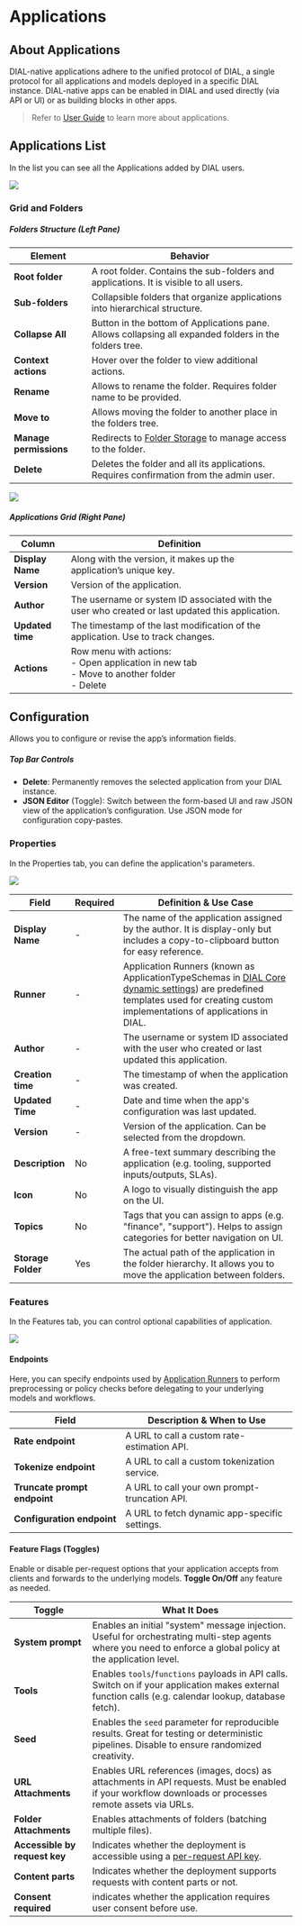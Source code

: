# Applications

## About Applications

DIAL-native applications adhere to the unified protocol of DIAL, a single protocol for all applications and models deployed in a specific DIAL instance. 
DIAL-native apps can be enabled in DIAL and used directly (via API or UI) or as building blocks in other apps.

> Refer to [User Guide](/docs/tutorials/0.user-guide.md#applications) to learn more about applications.

## Applications List

In the list you can see all the Applications added by DIAL users.

![ ](img/121.png)

### Grid and Folders

##### Folders Structure (Left Pane)


| Element                | Behavior                                                                                                                    |
|------------------------|-----------------------------------------------------------------------------------------------------------------------------|
| **Root folder**        | A root folder. Contains the sub-folders and applications. It is visible to all users.                                       |
| **Sub-folders**        | Collapsible folders that organize applications into hierarchical structure.                                                 |
| **Collapse All**       | Button in the bottom of Applications pane. Allows collapsing all expanded folders in the folders tree.                      |
| **Context actions**    | Hover over the folder to view additional actions.                                                                           |
| **Rename**             | Allows to rename the folder. Requires folder name to be provided.                                                           |
| **Move to**            | Allows moving the folder to another place in the folders tree.                                                              |
| **Manage permissions** | Redirects to [Folder Storage](/docs/tutorials/3.admin/access-management-folders-storage.md) to manage access to the folder. |
| **Delete**             | Deletes the folder and all its applications. Requires confirmation from the admin user.                                     |

![ ](img/122.png)

##### Applications Grid (Right Pane)

| Column           | Definition                                                                                                |
|------------------|-----------------------------------------------------------------------------------------------------------|
| **Display Name** | Along with the version, it makes up the application’s unique key.                                         |
| **Version**      | Version of the application.                                                                               |
| **Author**       | The username or system ID associated with the user who created or last updated this application.          |
| **Updated time** | The timestamp of the last modification of the application. Use to track changes.                          |
| **Actions**      | Row menu with actions: <br /> - Open application in new tab <br /> - Move to another folder<br />- Delete |


## Configuration

Allows you to configure or revise the app’s information fields.

##### Top Bar Controls

* **Delete**: Permanently removes the selected application from your DIAL instance.
* **JSON Editor** (Toggle): Switch between the form-based UI and raw JSON view of the application’s configuration. Use JSON mode for configuration copy-pastes.

### Properties

In the Properties tab, you can define the application's parameters.

![](img/123.png)

| Field              | Required | Definition & Use Case                                                                                                                                                                                                                                        |
|--------------------|----------|--------------------------------------------------------------------------------------------------------------------------------------------------------------------------------------------------------------------------------------------------------------|
| **Display Name**   | -        | The name of the application assigned by the author. It is display-only but includes a copy-to-clipboard button for easy reference.                                                                                                                           |
| **Runner**         | -        | Application Runners (known as ApplicationTypeSchemas in [DIAL Core dynamic settings]((https://github.com/epam/ai-dial-core?tab=readme-ov-file#dynamic-settings))) are predefined templates used for creating custom implementations of applications in DIAL. |
| **Author**         | -        | The username or system ID associated with the user who created or last updated this application.                                                                                                                                                             |
| **Creation time**  | -        | The timestamp of when the application was created.                                                                                                                                                                                                           |
| **Updated Time**   | -        | Date and time when the app's configuration was last updated.                                                                                                                                                                                                 |
| **Version**        | -        | Version of the application. Can be selected from the dropdown.                                                                                                                                                                                               |
| **Description**    | No       | A free-text summary describing the application (e.g. tooling, supported inputs/outputs, SLAs).                                                                                                                                                               |
| **Icon**           | No       | A logo to visually distinguish the app on the UI.                                                                                                                                                                                                            |
| **Topics**         | No       | Tags that you can assign to apps (e.g. "finance", "support"). Helps to assign categories for better navigation on UI.                                                                                                                                        |
| **Storage Folder** | Yes      | The actual path of the application in the folder hierarchy. It allows you to move the application between folders.                                                                                                                                           |  


### Features

In the Features tab, you can control optional capabilities of application. 

![](img/124.png)

#### Endpoints

Here, you can specify endpoints used by [Application Runners](/docs/tutorials/3.admin/builders-application-runners.md) to perform preprocessing or policy checks before delegating to your underlying models and workflows.

| Field                        | Description & When to Use                     |
|------------------------------|-----------------------------------------------|
| **Rate endpoint**            | A URL to call a custom rate-estimation API.   |
| **Tokenize endpoint**        | A URL to call a custom tokenization service.  |
| **Truncate prompt endpoint** | A URL to call your own prompt-truncation API. |
| **Configuration endpoint**   | A URL to fetch dynamic app-specific settings. |

#### Feature Flags (Toggles)

Enable or disable per-request options that your application accepts from clients and forwards to the underlying models. **Toggle On/Off** any feature as needed.

| Toggle                        | What It Does                                                                                                                                                  |
|-------------------------------|---------------------------------------------------------------------------------------------------------------------------------------------------------------|
| **System prompt**             | Enables an initial "system" message injection. Useful for orchestrating multi-step agents where you need to enforce a global policy at the application level. |
| **Tools**                     | Enables `tools`/`functions` payloads in API calls. Switch on if your application makes external function calls (e.g. calendar lookup, database fetch).        |
| **Seed**                      | Enables the `seed` parameter for reproducible results. Great for testing or deterministic pipelines.  Disable to ensure randomized creativity.                |
| **URL Attachments**           | Enables URL references (images, docs) as attachments in API requests. Must be enabled if your workflow downloads or processes remote assets via URLs.         |
| **Folder Attachments**        | Enables attachments of folders (batching multiple files).                                                                                                     |
| **Accessible by request key** | Indicates whether the deployment is accessible using a [per-request API key](/docs/platform/3.core/3.per-request-keys.md).                                    |
| **Content parts**             | Indicates whether the deployment supports requests with content parts or not.                                                                                 |
| **Consent required**          | indicates whether the application requires user consent before use.                                                                                           |
